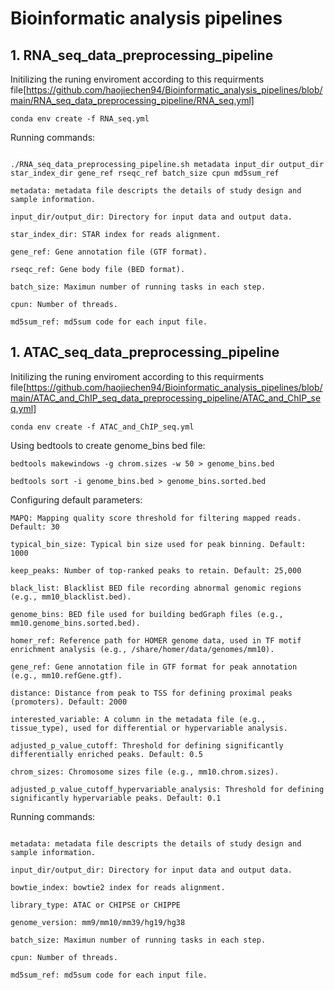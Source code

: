 ﻿# Bioinformatic analysis pipelines

## 1. RNA_seq_data_preprocessing_pipeline

Initilizing the runing enviroment according to this requirments file[https://github.com/haojiechen94/Bioinformatic_analysis_pipelines/blob/main/RNA_seq_data_preprocessing_pipeline/RNA_seq.yml]
```
conda env create -f RNA_seq.yml
```


Running commands:
```

./RNA_seq_data_preprocessing_pipeline.sh metadata input_dir output_dir star_index_dir gene_ref rseqc_ref batch_size cpun md5sum_ref

metadata: metadata file descripts the details of study design and sample information.

input_dir/output_dir: Directory for input data and output data.

star_index_dir: STAR index for reads alignment.

gene_ref: Gene annotation file (GTF format).

rseqc_ref: Gene body file (BED format).

batch_size: Maximun number of running tasks in each step.

cpun: Number of threads.

md5sum_ref: md5sum code for each input file.
```


## 1. ATAC_seq_data_preprocessing_pipeline

Initilizing the runing enviroment according to this requirments file[https://github.com/haojiechen94/Bioinformatic_analysis_pipelines/blob/main/ATAC_and_ChIP_seq_data_preprocessing_pipeline/ATAC_and_ChIP_seq.yml]
```
conda env create -f ATAC_and_ChIP_seq.yml
```

Using bedtools to create genome_bins bed file:
```
bedtools makewindows -g chrom.sizes -w 50 > genome_bins.bed 

bedtools sort -i genome_bins.bed > genome_bins.sorted.bed
```

Configuring default parameters:
```
MAPQ: Mapping quality score threshold for filtering mapped reads. Default: 30

typical_bin_size: Typical bin size used for peak binning. Default: 1000

keep_peaks: Number of top-ranked peaks to retain. Default: 25,000

black_list: Blacklist BED file recording abnormal genomic regions (e.g., mm10_blacklist.bed).

genome_bins: BED file used for building bedGraph files (e.g., mm10.genome_bins.sorted.bed).

homer_ref: Reference path for HOMER genome data, used in TF motif enrichment analysis (e.g., /share/homer/data/genomes/mm10).

gene_ref: Gene annotation file in GTF format for peak annotation (e.g., mm10.refGene.gtf).

distance: Distance from peak to TSS for defining proximal peaks (promoters). Default: 2000

interested_variable: A column in the metadata file (e.g., tissue_type), used for differential or hypervariable analysis.

adjusted_p_value_cutoff: Threshold for defining significantly differentially enriched peaks. Default: 0.5

chrom_sizes: Chromosome sizes file (e.g., mm10.chrom.sizes).

adjusted_p_value_cutoff_hypervariable_analysis: Threshold for defining significantly hypervariable peaks. Default: 0.1
```

Running commands:
```

metadata: metadata file descripts the details of study design and sample information.

input_dir/output_dir: Directory for input data and output data.

bowtie_index: bowtie2 index for reads alignment.

library_type: ATAC or CHIPSE or CHIPPE

genome_version: mm9/mm10/mm39/hg19/hg38

batch_size: Maximun number of running tasks in each step.

cpun: Number of threads.

md5sum_ref: md5sum code for each input file.

```






